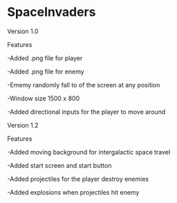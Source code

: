 # SpaceInvaders
Version 1.0

Features

  -Added .png file for player
 
  -Added .png file for enemy
	
  -Ememy randomly fall to of the screen at any position
	
  -Window size 1500 x 800
	
  -Added directional inputs for the player to move around
  
Version 1.2

Features

  -Added moving background for intergalactic space travel
	
  -Added start screen and start button
	
  -Added projectiles for the player destroy enemies
	
  -Added explosions when projectiles hit enemy
